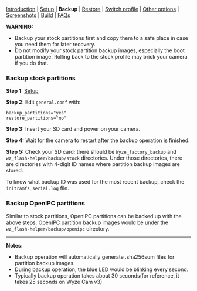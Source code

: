 
[Introduction](README.md) | [Setup](README_setup.md) | **Backup** | [Restore](README_restore.md) | [Switch profile](README_switch_profile.md) | [Other options](README_other_options.md) | [Screenshots](README_screenshots.md) | [Build](README_build.md) | [FAQs](README_FAQs.md)



**WARNING:**
- Backup your stock partitions first and copy them to a safe place in case you need them for later recovery.
- Do not modify your stock partition backup images, especially the boot partition image. Rolling back to the stock profile may brick your camera if you do that.


### Backup stock partitions
**Step 1:** [Setup](README_setup.md)

**Step 2:** Edit `general.conf` with:
```
backup_partitions="yes"
restore_partitions="no"
```

**Step 3:** Insert your SD card and power on your camera.

**Step 4:** Wait for the camera to restart after the backup operation is finished.

**Step 5:** Check your SD card; there should be `Wyze_factory_backup` and `wz_flash-helper/backup/stock` directories. Under those directories, there are directories with 4-digit ID names where partition backup images are stored.

To know what backup ID was used for the most recent backup, check the `initramfs_serial.log` file.


### Backup OpenIPC partitions
Similar to stock partitions, OpenIPC partitions can be backed up with the above steps. OpenIPC partition backup images would be under the `wz_flash-helper/backup/openipc` directory.


-----
**Notes:**
- Backup operation will automatically generate .sha256sum files for partition backup images.
- During backup operation, the blue LED would be blinking every second.
- Typically backup operation takes about 30 seconds(for reference, it takes 25 seconds on Wyze Cam v3)

